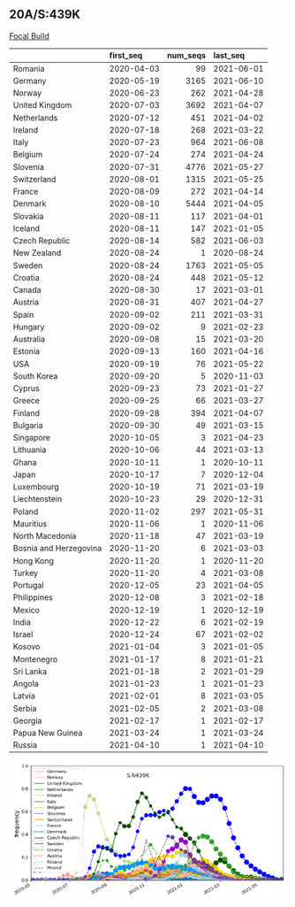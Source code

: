 

## 20A/S:439K
[Focal Build](https://nextstrain.org/groups/neherlab/ncov/S.N439K?c=gt-S_439&f_region=Europe)

|                        | first_seq   |   num_seqs | last_seq   |
|:-----------------------|:------------|-----------:|:-----------|
| Romania                | 2020-04-03  |         99 | 2021-06-01 |
| Germany                | 2020-05-19  |       3165 | 2021-06-10 |
| Norway                 | 2020-06-23  |        262 | 2021-04-28 |
| United Kingdom         | 2020-07-03  |       3692 | 2021-04-07 |
| Netherlands            | 2020-07-12  |        451 | 2021-04-02 |
| Ireland                | 2020-07-18  |        268 | 2021-03-22 |
| Italy                  | 2020-07-23  |        964 | 2021-06-08 |
| Belgium                | 2020-07-24  |        274 | 2021-04-24 |
| Slovenia               | 2020-07-31  |       4776 | 2021-05-27 |
| Switzerland            | 2020-08-01  |       1315 | 2021-05-25 |
| France                 | 2020-08-09  |        272 | 2021-04-14 |
| Denmark                | 2020-08-10  |       5444 | 2021-04-05 |
| Slovakia               | 2020-08-11  |        117 | 2021-04-01 |
| Iceland                | 2020-08-11  |        147 | 2021-01-05 |
| Czech Republic         | 2020-08-14  |        582 | 2021-06-03 |
| New Zealand            | 2020-08-24  |          1 | 2020-08-24 |
| Sweden                 | 2020-08-24  |       1763 | 2021-05-05 |
| Croatia                | 2020-08-24  |        448 | 2021-05-12 |
| Canada                 | 2020-08-30  |         17 | 2021-03-01 |
| Austria                | 2020-08-31  |        407 | 2021-04-27 |
| Spain                  | 2020-09-02  |        211 | 2021-03-31 |
| Hungary                | 2020-09-02  |          9 | 2021-02-23 |
| Australia              | 2020-09-08  |         15 | 2021-03-20 |
| Estonia                | 2020-09-13  |        160 | 2021-04-16 |
| USA                    | 2020-09-19  |         76 | 2021-05-22 |
| South Korea            | 2020-09-20  |          5 | 2020-11-03 |
| Cyprus                 | 2020-09-23  |         73 | 2021-01-27 |
| Greece                 | 2020-09-25  |         66 | 2021-03-27 |
| Finland                | 2020-09-28  |        394 | 2021-04-07 |
| Bulgaria               | 2020-09-30  |         49 | 2021-03-15 |
| Singapore              | 2020-10-05  |          3 | 2021-04-23 |
| Lithuania              | 2020-10-06  |         44 | 2021-03-13 |
| Ghana                  | 2020-10-11  |          1 | 2020-10-11 |
| Japan                  | 2020-10-17  |          7 | 2020-12-04 |
| Luxembourg             | 2020-10-19  |         71 | 2021-03-19 |
| Liechtenstein          | 2020-10-23  |         29 | 2020-12-31 |
| Poland                 | 2020-11-02  |        297 | 2021-05-31 |
| Mauritius              | 2020-11-06  |          1 | 2020-11-06 |
| North Macedonia        | 2020-11-18  |         47 | 2021-03-19 |
| Bosnia and Herzegovina | 2020-11-20  |          6 | 2021-03-03 |
| Hong Kong              | 2020-11-20  |          1 | 2020-11-20 |
| Turkey                 | 2020-11-20  |          4 | 2021-03-08 |
| Portugal               | 2020-12-05  |         23 | 2021-04-05 |
| Philippines            | 2020-12-08  |          3 | 2021-02-18 |
| Mexico                 | 2020-12-19  |          1 | 2020-12-19 |
| India                  | 2020-12-22  |          6 | 2021-02-19 |
| Israel                 | 2020-12-24  |         67 | 2021-02-02 |
| Kosovo                 | 2021-01-04  |          3 | 2021-01-05 |
| Montenegro             | 2021-01-17  |          8 | 2021-01-21 |
| Sri Lanka              | 2021-01-18  |          2 | 2021-01-29 |
| Angola                 | 2021-01-23  |          1 | 2021-01-23 |
| Latvia                 | 2021-02-01  |          8 | 2021-03-05 |
| Serbia                 | 2021-02-05  |          2 | 2021-03-08 |
| Georgia                | 2021-02-17  |          1 | 2021-02-17 |
| Papua New Guinea       | 2021-03-24  |          1 | 2021-03-24 |
| Russia                 | 2021-04-10  |          1 | 2021-04-10 |

![Overall trends S.N439K](/overall_trends_figures/overall_trends_S.N439K.png)